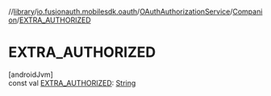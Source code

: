 //[library](../../../../index.md)/[io.fusionauth.mobilesdk.oauth](../../index.md)/[OAuthAuthorizationService](../index.md)/[Companion](index.md)/[EXTRA_AUTHORIZED](-e-x-t-r-a_-a-u-t-h-o-r-i-z-e-d.md)

# EXTRA_AUTHORIZED

[androidJvm]\
const val [EXTRA_AUTHORIZED](-e-x-t-r-a_-a-u-t-h-o-r-i-z-e-d.md): [String](https://kotlinlang.org/api/latest/jvm/stdlib/kotlin/-string/index.html)
